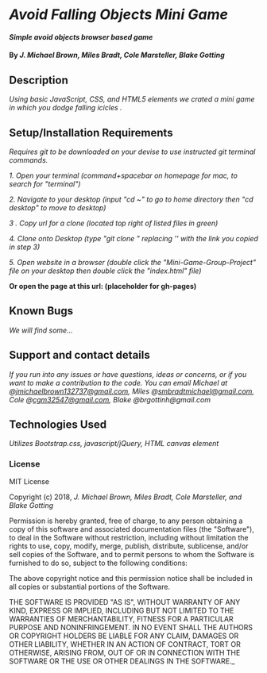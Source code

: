 


 # _Avoid Falling Objects Mini Game_

 #### _Simple avoid objects browser based game_

 #### By _**J. Michael Brown, Miles Bradt, Cole Marsteller, Blake Gotting**_

 ## Description

 _Using basic JavaScript, CSS, and HTML5 elements we crated a mini game in which you dodge falling icicles ._  


 ## Setup/Installation Requirements

   _Requires git to be downloaded on your devise to use instructed git terminal commands._

   _1. Open your terminal (command+spacebar on homepage for mac, to search for "terminal")_

   _2. Navigate to your desktop (input "cd ~" to go to home directory then "cd desktop" to move to desktop)_

   _3 . Copy url for a clone (located top right of listed files in green)_

   _4. Clone onto Desktop (type "git clone <url link>" replacing '<url link>' with the link you copied in step 3)_

   _5. Open website in a browser (double click the "Mini-Game-Group-Project" file on your desktop then double click the "index.html" file)_

 **Or open the page at this url: (placeholder for gh-pages)**

 ## Known Bugs

   _We will find some..._

 ## Support and contact details

 _If you run into any issues or have questions, ideas or concerns, or if you want to make a contribution to the code. You can email Michael at @jmichaelbrown132737@gmail.com, Miles @smbradtmichael@gmail.com, Cole @cgm32547@gmail.com, Blake @brgottinh@gmail.com_

 ## Technologies Used

 _Utilizes Bootstrap.css, javascript/jQuery, HTML canvas element_

 ### License

 MIT License

 Copyright (c) 2018, _J. Michael Brown, Miles Bradt, Cole Marsteller, and Blake Gotting_  

 Permission is hereby granted, free of charge, to any person obtaining a copy
 of this software and associated documentation files (the "Software"), to deal
 in the Software without restriction, including without limitation the rights
 to use, copy, modify, merge, publish, distribute, sublicense, and/or sell
 copies of the Software, and to permit persons to whom the Software is
 furnished to do so, subject to the following conditions:  

 The above copyright notice and this permission notice shall be included in all
 copies or substantial portions of the Software.

 THE SOFTWARE IS PROVIDED "AS IS", WITHOUT WARRANTY OF ANY KIND, EXPRESS OR
 IMPLIED, INCLUDING BUT NOT LIMITED TO THE WARRANTIES OF MERCHANTABILITY,
 FITNESS FOR A PARTICULAR PURPOSE AND NONINFRINGEMENT. IN NO EVENT SHALL THE
 AUTHORS OR COPYRIGHT HOLDERS BE LIABLE FOR ANY CLAIM, DAMAGES OR OTHER
 LIABILITY, WHETHER IN AN ACTION OF CONTRACT, TORT OR OTHERWISE, ARISING FROM,
 OUT OF OR IN CONNECTION WITH THE SOFTWARE OR THE USE OR OTHER DEALINGS IN THE
 SOFTWARE._
